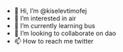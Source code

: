 - 👋 Hi, I’m @kiselevtimofej
- 👀 I’m interested in air
- 🌱 I’m currently learning bus
- 💞️ I’m looking to collaborate on dao
- 📫 How to reach me twitter

<!---
kiselevtimofej/kiselevtimofej is a ✨ special ✨ repository because its `README.md` (this file) appears on your GitHub profile.
You can click the Preview link to take a look at your changes.
--->
